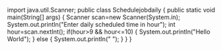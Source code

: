 import java.util.Scanner;
public class Schedulejobdaily 
{
	public static void main(String[] args) 
		{
			Scanner scan=new Scanner(System.in);
			System.out.println("Enter daily scheduled time in hour");
			int hour=scan.nextInt();
			if(hour>9 && hour<=10)
				{
					System.out.println("Hello World");
				}
			else 
				{
					System.out.println(" ");
				}
		}
}
